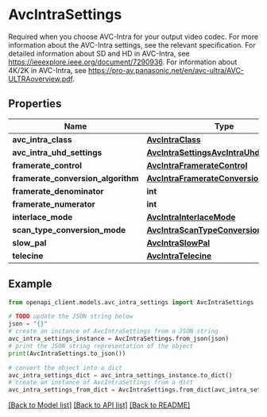 # AvcIntraSettings

Required when you choose AVC-Intra for your output video codec. For more information about the AVC-Intra settings, see the relevant specification. For detailed information about SD and HD in AVC-Intra, see https://ieeexplore.ieee.org/document/7290936. For information about 4K/2K in AVC-Intra, see https://pro-av.panasonic.net/en/avc-ultra/AVC-ULTRAoverview.pdf.

## Properties

Name | Type | Description | Notes
------------ | ------------- | ------------- | -------------
**avc_intra_class** | [**AvcIntraClass**](AvcIntraClass.md) |  | [optional] 
**avc_intra_uhd_settings** | [**AvcIntraSettingsAvcIntraUhdSettings**](AvcIntraSettingsAvcIntraUhdSettings.md) |  | [optional] 
**framerate_control** | [**AvcIntraFramerateControl**](AvcIntraFramerateControl.md) |  | [optional] 
**framerate_conversion_algorithm** | [**AvcIntraFramerateConversionAlgorithm**](AvcIntraFramerateConversionAlgorithm.md) |  | [optional] 
**framerate_denominator** | **int** |  | [optional] 
**framerate_numerator** | **int** |  | [optional] 
**interlace_mode** | [**AvcIntraInterlaceMode**](AvcIntraInterlaceMode.md) |  | [optional] 
**scan_type_conversion_mode** | [**AvcIntraScanTypeConversionMode**](AvcIntraScanTypeConversionMode.md) |  | [optional] 
**slow_pal** | [**AvcIntraSlowPal**](AvcIntraSlowPal.md) |  | [optional] 
**telecine** | [**AvcIntraTelecine**](AvcIntraTelecine.md) |  | [optional] 

## Example

```python
from openapi_client.models.avc_intra_settings import AvcIntraSettings

# TODO update the JSON string below
json = "{}"
# create an instance of AvcIntraSettings from a JSON string
avc_intra_settings_instance = AvcIntraSettings.from_json(json)
# print the JSON string representation of the object
print(AvcIntraSettings.to_json())

# convert the object into a dict
avc_intra_settings_dict = avc_intra_settings_instance.to_dict()
# create an instance of AvcIntraSettings from a dict
avc_intra_settings_from_dict = AvcIntraSettings.from_dict(avc_intra_settings_dict)
```
[[Back to Model list]](../README.md#documentation-for-models) [[Back to API list]](../README.md#documentation-for-api-endpoints) [[Back to README]](../README.md)


